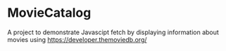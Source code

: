 # MovieCatalog
A project to demonstrate Javascipt fetch by displaying information about movies using https://developer.themoviedb.org/
